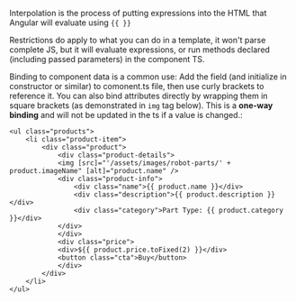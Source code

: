 Interpolation is the process of putting expressions into the HTML that Angular will evaluate using `{{ }}`

Restrictions do apply to what you can do in a template, it won't parse complete JS, but it will evaluate expressions, or run methods declared (including passed parameters) in the component TS.

Binding to component data is a common use: Add the field (and initialize in constructor or similar) to comonent.ts file, then use curly brackets to reference it.  You can also bind attributes directly by wrapping them in square brackets (as demonstrated in `img` tag below).  This is a **one-way binding** and will not be updated in the ts if a value is changed.:
```
<ul class="products">
    <li class="product-item">
        <div class="product">
            <div class="product-details">
            <img [src]="'/assets/images/robot-parts/' + product.imageName" [alt]="product.name" />
            <div class="product-info">
                <div class="name">{{ product.name }}</div>
                <div class="description">{{ product.description }}</div>
                <div class="category">Part Type: {{ product.category }}</div>
            </div>
            </div>
            <div class="price">
            <div>${{ product.price.toFixed(2) }}</div>
            <button class="cta">Buy</button>
            </div>
        </div>
    </li>
</ul>
```
